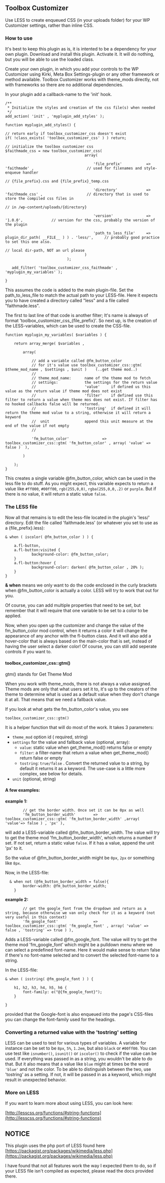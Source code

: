 ## Toolbox Customizer

Use LESS to create enqueued CSS (in your uploads folder) for your WP Customizer settings, rather than inline CSS.


### How to use
It's best to keep this plugin as is, it is intented to be a dependency for your own plugin. Download and install this plugin. Activate it. It will do nothing, but you will be able to use the loaded class.

Create your own plugin, in which you add your controls to the WP Customizer using Kirki, Meta Box Settings-plugin or any other framework or method available. Toolbox Customizer works with theme_mods directly, not with frameworks so there are no additional dependencies.

In your plugin add a callback-name to the 'init' hook.

    /**
     * Initialize the styles and creation of the css file(s) when needed
     */
    add_action( 'init' , 'myplugin_add_styles' );

    function myplugin_add_styles() {

	// return early if toolbox_customizer_css doesn't exist
	if( !class_exists( 'toolbox_customizer_css' ) ) return;

	// initialize the toolbox customizer css
	$faithmade_css = new toolbox_customizer_css(
										array(

											'file_prefix'			=> 'faithmade' ,						// used for filenames and style-enqueue handler
																											// {file_prefix}.css and {file_prefix}_temp.css

											'directory'				=> 'faithmade_css' ,					// directory that is used to store the compiled css files in
																											// in /wp-content/uploads/{directory}

											'version'				=> '1.0.0',				// version for the css, probably the version of the plugin

											'path_to_less_file'		=> plugin_dir_path( __FILE__ ) ) . 'less/',		// probably good practice to set this one also.
																											// local dir-path, NOT an url please
										)
								);

	   add_filter( 'toolbox_customizer_css_faithmade' , 'myplugin_my_variables' );

	}




This assumes the code is added to the main plugin-file. Set the path_to_less_file to match the actual path to your LESS-file. Here it expects you to have created a directory called "less" and a file called "faithmade.less".

The first to last line of that code is another filter; It's name is always of format 'toolbox_customizer_css_{file_prefix}'. So next up, is the creation of the LESS-variables, which can be used to create the CSS-file.

    function myplugin_my_variables( $variables ) {

    	return array_merge( $variables ,

    		array(

    			// add a variable called @fm_button_color
    			// for it's value use toolbox_customizer_css::gtm( $theme_mod_name , $settings , $unit ) 	(..get theme mod..)
    			//
    			// theme_mod_name: 		name of the theme mod to fetch
    			// settings:			the settings for the return value
    			//		 				'value'  	if defined us this value as the return value if theme mod does not exist
    			// 						'filter'	if defined use this filter to return a value when theme mos does not exist. If filter has no hooked callbacks false will be returned.
    			// 						'tostring'	if defined it will return the theme mod value to a string, otherwise it will return a keyword
    			// 	unit 				append this unit measure at the end of the value if not empty
    			//

    			'fm_button_color' 				=> toolbox_customizer_css::gtm( 'fm_button_color' , array( 'value' => false )  ),

    		)

    	);
    }

This creates a single variable @fm_button_color, which can be used in the less file to do stuff. As you might expect, this variable expects to return a value like `#ff000`, `#00ff00`, `rgb(255,0,0)`, `rgba(255,0,0,.2)` or `purple`. But if there is no value, it will return a static value `false`.

### The LESS file
Now all that remains is to edit the less-file located in the plugin's 'less/' directory.
Edit the file called 'faithmade.less' (or whatever you set to use as a {file_prefix}.less):

    & when ( iscolor( @fm_button_color ) ) {

    	a.fl-button,
    	a.fl-button:visited {
    		    background-color: @fm_button_color;
    	}
    	a.fl-button:hover {
    	        background-color: darken( @fm_button_color , 20% );
    	}
    }

**& when** means we only want to do the code enclosed in the curly brackets when @fm_button_color is actually a color. LESS will try to work that out for you.

Of course, you can add multiple properties that need to be set, but remember that it will require that one variable to be set to a color to be applied.

Now, when you open up the customizer and change the value of the fm_button_color mod control, when it returns a color it will change the appearance of any anchor with the fl-button class. And it will also add a hover-color that is always based on the main-color that is set, instead of having the user select a darker color! Of course, you can still add seperate controls if you want to.

#### toolbox_customizer_css::gtm()

gtm() stands for Get Theme Mod

When you work with theme_mods, there is not always a value assigned. Theme mods are only that what users set it to, it's up to the creators of the theme to determine what is used as a default value when they don't change it at all. That means that we need a fallback value.

If you look at what gets the fm_button_color's value, you see

    toolbox_customizer_css::gtm()

It is a helper function that will do most of the work. It takes 3 parameters:

 - `theme_mod` option id ( required, string)
 - `settings` for the value and fallback value (optional, array):
	 - `value`: static value when get_theme_mod() returns false or empty
	 - `filter`: a filter-name that return a value when get_theme_mod() return false or empty
	 - `tostring`: `true/false` . Convert the returned value to a string, by default it returns it as a keyword. The use-case is a little more complex, see below for details.
 - `unit` (optional, string)

#### A few examples:

**example 1:**

			// get the border width. Once set it can be 0px as well
			'fm_button_border_width'		=> toolbox_customizer_css::gtm( 'fm_button_border_width' ,array( 'value'=> false ) , 'px' ),

will add a LESS-variable called @fm_button_border_width. The value will try to get the theme mod 'fm_button_border_width', which returns a number if set. If not set, return a static value `false`. If it has a value, append the unit 'px' to it.

So the value of @fm_button_border_width might be `0px`,  `2px` or something like `8px`.

Now, in the LESS-file:


      & when not (@fm_button_border_width = false){
    		border-width: @fm_button_border_width;
        }

**example 2:**

			// get the google_font from the dropdown and return as a string, because otherwise we van only check for it as a keyword (not very useful in this context)
			'fm_google_font'				=> toolbox_customizer_css::gtm( 'fm_google_font' , array( 'value' => false , 'tostring' => true ) ),

Adds a LESS-variable called @fm_google_font. The value will try to get the theme mod 'fm_google_font' which might be a pulldown menu where we can select a predefined font-name. Here it would make sense to return false if there's no font-name selected and to convert the selected font-name to a string.

In the LESS-file:

    & when ( isstring( @fm_google_font ) ) {

    	h1, h2, h3, h4, h5, h6 {
    		font-family: e("@{fm_google_font}");
    	}

    }

provided that the Google-font is also enqueued into the page's CSS-files you can change the font-family used for the headings.

### Converting a returned value with the 'tostring' setting

LESS can be used to test for various types of variables. A variable for instance can be set to be `8px`, `5%`, `1.2em`, but also `black` or `#00ff00`. You can use test like `isnumber()`, `isunit()` or `iscolor()` to check if the value can be used. If everything was passed in as a string, you wouldn't be able to do that. But it also means that a value like `blue` might at times be the word `'blue'` and not the color.
To be able to distinguish between the two, use 'tostring' as a setting. If not, it will be passed in as a keyword, which might result in unexpected behavior.

### More on LESS
If you want to learn more about using LESS, you can look here:

[http://lesscss.org/functions/#string-functions](http://lesscss.org/functions/#string-functions)

## NOTICE
This plugin uses the php port of LESS found here [https://packagist.org/packages/wikimedia/less.php](https://packagist.org/packages/wikimedia/less.php)

I have found that not all features work the way I expected them to do, so if your LESS file isn't compiled as expected, please read the docs provided there.